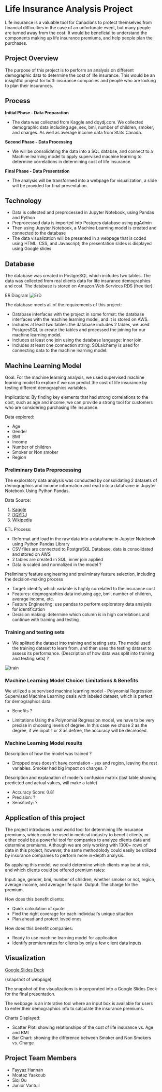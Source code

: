 # Life Insurance Analysis Project


Life insurance is a valuable tool for Canadians to protect themselves from financial difficulties in the case of an unfortunate event, but many people are turned away from the cost. It would be beneficial to understand the components making up life insurance premiums, and help people plan the purchases.


## Project Overview

The purpose of this project is to perform an analysis on different demographic data to determine the cost of life insurance. This would be an insightful project for both insurance companies and people who are looking to plan their insurances.


## Process

**Initial Phase - Data Preparation**
* The data was collected from Kaggle and dqydj.com. We collected demographic data including age, sex, bmi, number of children, smoker, and charges. As well as average income data from Stats Canada.

**Second Phase - Data Processing**
* We will be consolidating the data into a SQL databse, and connect to a Machine learning model to apply supervised machine learning to determine correlations in determining cost of life insurance.

**Final Phase - Data Presentation**
* The analysis will be transformed into a webpage for visualization, a slide will be provided for final presentation.


## Technology

* Data is collected and preprocessed in Jupyter Notebook, using Pandas and Python
* Preprocessed data is imported into Postgres database using pgAdmin 
* Then using Jupyter Notebook, a Machine Learning model is created and connected to the database
* The data visualization will be presented in a webpage that is coded using HTML, CSS, and Javascript; the presentation slides is displayed using Google slides


## Database

The database was created in PostgreSQL which includes two tables. The data was collected from real clients data for life insurance demographics and cost. The database is stored on Amazon Web Services RDS (free tier).

ER Diagram
![ErD](https://github.com/Hannanf/capstone_project/blob/main/resources/queries/Capstone_Project_ER_Diagram.jpeg)

The database meets all of the requirements of this project:

* Database interfaces with the project in some format: the database interfaces with the machine learning model, and it is stored on AWS.
* Includes at least two tables: the database includes 2 tables, we used PostgresSQL to create the tables and processed the joining for our machine learning model.
* Includes at least one join using the database language:  inner join.
* Includes at least one connection string: SQLalchemy is used for connecting data to the machine learning model.

## Machine Learning Model


Goal: For the machine learning analysis, we used supervised machine learning model to explore if we can predict the cost of life insurance by testing different demographics variables.

Implications: By finding key elements that had strong correlations to the cost, such as age and income, we can provide a strong tool for customers who are considering purchasing life insurance.

Data explored:
* Age
* Gender
* BMI
* Income
* Number of children
* Smoker or Non smoker
* Region
 

### Preliminary Data Preprocessing

The exploratory data analysis was conducted by consolidating 2 datasets of demographics and income information and read into a dataframe in Jupyter Notebook Using Python Pandas.

Data Source:
1. [Kaggle](https://www.kaggle.com/code/mariapushkareva/medical-insurance-cost-with-linear-regression/data)
2. [DQYDJ](https://dqydj.com/income-percentile-by-age-calculator/)
3. [Wikipedia](https://en.wikipedia.org/wiki/List_of_U.S._states_and_territories_by_life_expectancy)

ETL Process:
* Reformat and load in the raw data into a dataframe in Jupyter Notebook using Python Pandas Library
* CSV files are connected to PostgreSQL Database, data is consolidated and stored on AWS
* 2 tables are created in SQL, inner join applied
* Data is scaled and normalized in the model ?

Preliminary feature engineering and preliminary feature selection, including the decision-making process
* Target: identify which variable is highly correlated to the insurance cost
* Features: degmographics data inclusing age, bmi, number of children, average income, etc.
* Feature Engineering: use pandas to perform exploratory data analysis for identification
* Decision making: determine which column is in high correlations and continue with training and testing

### Training and testing sets
* We splitted the dataset into training and testing sets. The model used the training dataset to learn from, and then uses the testing dataset to assess its performance.
(Description of how data was split into training and testing sets) ?

![train](https://github.com/Hannanf/capstone_project/blob/85c4599005b0800f44a74e40e5b9fb9f9ed341a8/images/train.png)

### Machine Learning Model Choice: Limitations & Benefits
We utilized a supervised machine learning model - Polynomial Regression. Supervised Machine Learning deals with labeled dataset, which is perfect for demographics data.

* Benefits ?

* Limitations
Using the Polynomial Regression model, we have to be very precise in choosing levels of degree. In this case we chose 2 as the degree, if we input 1 or 3 as defree, the accuracy will be decreased.

### Machine Learning Model results
Description of how the model was trained ?
* Dropped ones doesn't have correlation - sex and region, leaving the rest variables. Smoker had big impact on charges.
?

Description and explanation of model's confusion matrix (last table showing predicted and actual values, will make a table)

* Accuracy Score: 0.81
* Precision: ?
* Sensitivity: ?

## Application of this project

The project introduces a real world tool for determining life insurance premiums, which could be used in medical industry to benefit clients, or either could be a powerful tool for companies to analyze clients data and determine premiums.
Although we are only working with 1300+ rows of data in this project, however, the same methodolody could easily be utilized by insurance companies to perform more in-depth analysis.

By applying this model, we could determine which clients may be at risk, and which clients could be offered premium rates:

Input: age, gender, bmi, number of children, whether smoker or not, region, average income, and average life span.
Output: The charge for the premium.

How does this benefit clients:
* Quick calculation of quote
* Find the right coverage for each individual's unique situation
* Plan ahead and protect loved ones

How does this benefit companies:
* Ready to use machine learning model for application
* Identify premium rates for clients by only a few client data inputs



## Visualization

[Google Slides Deck](https://docs.google.com/presentation/d/1whnuTL6ZM5WVz83VrgLC6633P-9DmyqtbOEfLG1-kRU/edit?usp=share_link)

(snapshot of webpage) 

The snapshot of the visualizations is incorporated into a Google Slides Deck for the final presentation. 

The webpage is an interative tool where an input box is available for users to enter their demographics info to calculate the insurance premiums.

Charts Displayed:
* Scatter Plot: showing relationships of the cost of life insurance vs. Age and BMI
* Bar Chart: showing the difference between Smoker and Non Smokers vs. Charge





## Project Team Members
* Fayyaz Hannan 
* Moataz Yaakoub
* Siqi Ou
* Junior Vantuil

